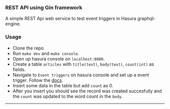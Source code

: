 ### REST API using Gin framework

A simple REST Api web service to test event triggers in Hasura graphql-engine.

### Usage

* Clone the repo
* Run `make dev` and `make console`.
* Open up hasura console on  `localhost:8080`.
* Create a table `articles` with `title(text)`, `body(text)`, `count(int)` as fields.
* Navigate to `Event triggers` on hasura console and set up a event trigger. Follow the [docs](https://docs.hasura.io/1.0/graphql/manual/event-triggers/create-trigger.html).
* Insert some data in the table but add `count` as 0.
* After you insert you should see the record was created succesfully and the `count` was updated to the word count in the `body`.

___
